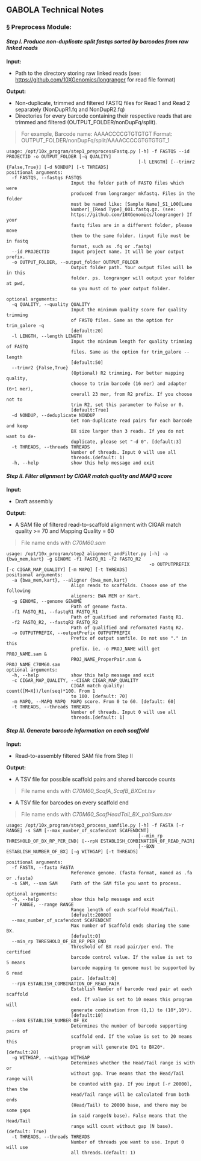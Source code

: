 ## GABOLA Technical Notes
### § Preprocess Module:

#### *Step I. Produce non-duplicate split fastqs sorted by barcodes from raw linked reads*

**Input:**

- Path to the directory storing raw linked reads (see: https://github.com/10XGenomics/longranger for read file format)

**Output:**

- Non-duplicate, trimmed and filtered FASTQ files for Read 1 and Read 2 separately (NonDupR1.fq and NonDupR2.fq)
- Directories for every barcode containing their respective reads that are trimmed and filtered (OUTPUT_FOLDER/nonDupFq/split). 
> For example, Barcode name: AAAACCCCGTGTGTGT
> Format: OUTPUT_FOLDER/nonDupFq/split/AAAACCCCGTGTGTGT_1
```
usage: /opt/10x_program/step1_preprocessFastq.py [-h] -f FASTQS --id PROJECTID -o OUTPUT_FOLDER [-q QUALITY] 
                                                 [-l LENGTH] [--trimr2 {False,True}] [-d NONDUP] [-t THREADS]
positional arguments:
  -f FASTQS, --fastqs FASTQS
                        Input the folder path of FASTQ files which were
                        produced from longranger mkfastq. Files in the folder
                        must be named like: [Sample Name]_S1_L00[Lane
                        Number]_[Read Type]_001.fastq.gz. (see:
                        https://github.com/10XGenomics/longranger) If your
                        fastq files are in a different folder, please move
                        them to the same folder. (input file must be in fastq
                        format, such as .fq or .fastq)
  --id PROJECTID        Input project name. It will be your output prefix.
  -o OUTPUT_FOLDER, --output_folder OUTPUT_FOLDER
                        Output folder path. Your output files will be in this
                        folder. ps. longranger will output your folder at pwd,
                        so you must cd to your output folder.
                        
optional arguments:
  -q QUALITY, --quality QUALITY
                        Input the minimum quality score for quality trimming
                        of FASTQ files. Same as the option for trim_galore -q
                        [default:20]
  -l LENGTH, --length LENGTH
                        Input the minimum length for quality trimming of FASTQ
                        files. Same as the option for trim_galore --length
                        [default:50]
  --trimr2 {False,True}
                        (Optional) R2 trimming. For better mapping quality,
                        choose to trim barcode (16 mer) and adapter (6+1 mer),
                        overall 23 mer, from R2 prefix. If you choose not to
                        trim R2, set this parameter to False or 0.
                        [default:True]
  -d NONDUP, --deduplicate NONDUP
                        Get non-duplicate read pairs for each barcode and keep
                        BX size larger than 3 reads. If you do not want to de-
                        duplicate, please set "-d 0". [default:3]
  -t THREADS, --threads THREADS
                        Number of threads. Input 0 will use all
                        threads.(default: 1)
  -h, --help            show this help message and exit

```
#### *Step II. Filter alignment by CIGAR match quality and MAPQ score*

**Input:**

- Draft assembly

**Output:**

- A SAM file of filtered read-to-scaffold alignment with CIGAR match quality >= 70 and Mapping Quality = 60 
> File name ends with *C70M60.sam*
```
usage: /opt/10x_program/step2_alignment_andFilter.py [-h] -a {bwa_mem,kart} -g GENOME -f1 FASTQ_R1 -f2 FASTQ_R2 
                                                     -o OUTPUTPREFIX [-c CIGAR_MAP_QUALITY] [-m MAPQ] [-t THREADS]
positional arguments:
  -a {bwa_mem,kart}, --aligner {bwa_mem,kart}
                        Align reads to scaffolds. Choose one of the following
                        aligners: BWA MEM or Kart.
  -g GENOME, --genome GENOME
                        Path of genome fasta.
  -f1 FASTQ_R1, --fastqR1 FASTQ_R1
                        Path of qualified and reformated Fastq R1.
  -f2 FASTQ_R2, --fastqR2 FASTQ_R2
                        Path of qualified and reformated Fastq R2.
  -o OUTPUTPREFIX, --outputPrefix OUTPUTPREFIX
                        Prefix of output samfile. Do not use "." in this
                        prefix. ie, -o PROJ_NAME will get PROJ_NAME.sam &
                        PROJ_NAME_ProperPair.sam & PROJ_NAME_C70M60.sam
optional arguments:
  -h, --help            show this help message and exit
  -c CIGAR_MAP_QUALITY, --CIGAR CIGAR_MAP_QUALITY
                        CIGAR match quality: count([M=X])/len(seq)*100. From 1
                        to 100. [default: 70]
  -m MAPQ, --MAPQ MAPQ  MAPQ score. From 0 to 60. [default: 60]
  -t THREADS, --threads THREADS
                        Number of threads. Input 0 will use all
                        threads.[default: 1]
```
#### *Step III. Generate barcode information on each scaffold*

**Input:**
- Read-to-assembly filtered SAM file from Step II

**Output:**
- A TSV file for possible scaffold pairs and shared barcode counts 
> File name ends with *C70M60_ScafA_ScafB_BXCnt.tsv*
- A TSV file for barcodes on every scaffold end
> File name ends with *C70M60_ScafHeadTail_BX_pairSum.tsv*

```
usage: /opt/10x_program/step3_process_samfile.py [-h] -f FASTA [-r RANGE] -s SAM [--max_number_of_scafendcnt SCAFENDCNT]
                                                 [--min_rp THRESHOLD_OF_BX_RP_PER_END] [--rpN ESTABLISH_COMBINATION_OF_READ_PAIR]
                                                 [--BXN ESTABLISH_NUMBER_OF_BX] [-g WITHGAP] [-t THREADS]

positional arguments:
  -f FASTA, --fasta FASTA
                        Reference genome. (fasta format, named as .fa or .fasta)
  -s SAM, --sam SAM     Path of the SAM file you want to process.

optional arguments:
  -h, --help            show this help message and exit
  -r RANGE, --range RANGE
                        Range length of each scaffold Head/Tail.
                        [default:20000]
  --max_number_of_scafendcnt SCAFENDCNT
                        Max number of Scaffold ends sharing the same BX.
                        [default:0]
  --min_rp THRESHOLD_OF_BX_RP_PER_END
                        Threshold of BX read pair/per end. The certified
                        barcode control value. If the value is set to 5 means
                        barcode mapping to genome must be supported by 6 read
                        pair. [default:0]
  --rpN ESTABLISH_COMBINATION_OF_READ_PAIR
                        Establish Number of barcode read pair at each scaffold
                        end. If value is set to 10 means this program will
                        generate combination from (1,1) to (10*,10*).
                        [default:10]
  --BXN ESTABLISH_NUMBER_OF_BX
                        Determines the number of barcode supporting pairs of
                        scaffold end. If the value is set to 20 means this
                        program will generate BX1 to BX20*. [default:20]
  -g WITHGAP, --withgap WITHGAP
                        Determines whether the Head/Tail range is with or
                        without gap. True means that the Head/Tail range will
                        be counted with gap. If you input [-r 20000], then the
                        Head/Tail range will be calculated from both ends
                        (Head/Tail) to 20000 base, and there may be some gaps
                        in said range(N base). False means that the Head/Tail
                        range will count without gap (N base). (default: True)
  -t THREADS, --threads THREADS
                        Number of threads you want to use. Input 0 will use
                        all threads.(default: 1)

```
